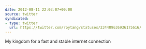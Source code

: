 ```yaml
---
date: 2012-08-11 22:03:07+00:00
source: twitter
syndicated:
- type: twitter
  url: https://twitter.com/roytang/statuses/234409636936175616/
---
```


My kingdom for a fast and stable internet connection